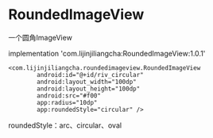 # RoundedImageView
一个圆角ImageView

implementation 'com.lijinjiliangcha:RoundedImageView:1.0.1'

```
<com.lijinjiliangcha.roundedimageview.RoundedImageView
		android:id="@+id/riv_circular"
		android:layout_width="100dp"
		android:layout_height="100dp"
		android:src="#f00"
		app:radius="10dp"
		app:roundedStyle="circular" />
```

roundedStyle：arc、circular、oval

